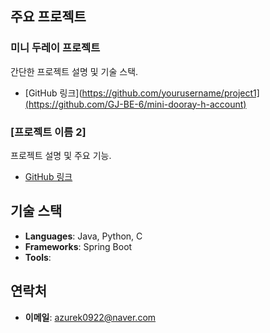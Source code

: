 ## 주요 프로젝트

### 미니 두레이 프로젝트
간단한 프로젝트 설명 및 기술 스택.
- [GitHub 링크](https://github.com/yourusername/project1](https://github.com/GJ-BE-6/mini-dooray-h-account)

### [프로젝트 이름 2]
프로젝트 설명 및 주요 기능.
- [GitHub 링크](https://github.com/yourusername/project2)

## 기술 스택

- **Languages**: Java, Python, C
- **Frameworks**: Spring Boot
- **Tools**: 

## 연락처

- **이메일**: azurek0922@naver.com


